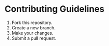 # Contributing Guidelines

1. Fork this repository.
2. Create a new branch.
3. Make your changes.
4. Submit a pull request.
